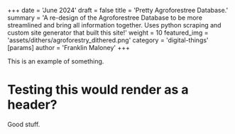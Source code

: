 +++
date = 'June 2024'
draft = false
title = 'Pretty Agroforestree Database.'
summary = 'A re-design of the Agroforestree Database to be more streamlined and bring all information together. Uses python scraping and custom site generator that built this site!'
weight = 10
featured_img = 'assets/dithers/agroforestry_dithered.png'
category = 'digital-things'
[params]
  author = 'Franklin Maloney'
+++


This is an example of something.

# Testing this would render as a header?

Good stuff.

